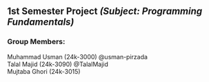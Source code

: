 ## 1st Semester Project _(Subject: Programming Fundamentals)_

### Group Members:
Muhammad Usman (24k-3000) @usman-pirzada\
Talal Majid (24k-3090) @TalalMajid\
Mujtaba Ghori (24k-3015)
